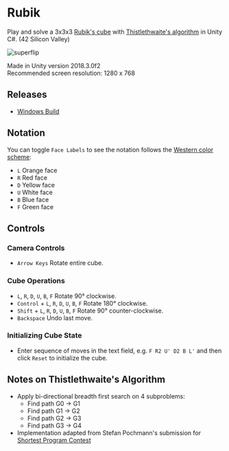 # Rubik
Play and solve a 3x3x3 [Rubik's cube](https://en.wikipedia.org/wiki/Rubik%27s_Cube) with [Thistlethwaite's algorithm](https://en.wikipedia.org/wiki/Morwen_Thistlethwaite#Thistlethwaite's_algorithm) in Unity C#. (42 Silicon Valley)

![superflip](https://github.com/ashih42/Rubik/blob/master/Screenshots/superflip.gif)

Made in Unity version 2018.3.0f2  
Recommended screen resolution: 1280 x 768

## Releases

* [Windows Build](https://github.com/ashih42/Rubik/releases/download/v00/Rubik-Windows-v00.zip)

## Notation

You can toggle `Face Labels` to see the notation follows the [Western color scheme](https://ruwix.com/the-rubiks-cube/japanese-western-color-schemes/):
* `L` Orange face
* `R` Red face
* `D` Yellow face
* `U` White face
* `B` Blue face
* `F` Green face

## Controls

### Camera Controls
* `Arrow Keys` Rotate entire cube.

### Cube Operations
* `L`, `R`, `D`, `U`, `B`, `F` Rotate 90° clockwise.
* `Control` + `L`, `R`, `D`, `U`, `B`, `F` Rotate 180° clockwise.
* `Shift` + `L`, `R`, `D`, `U`, `B`, `F` Rotate 90° counter-clockwise.
* `Backspace` Undo last move.

### Initializing Cube State
* Enter sequence of moves in the text field, e.g. `F R2 U' D2 B L'` and then click `Reset` to initialize the cube.

## Notes on Thistlethwaite's Algorithm

* Apply bi-directional breadth first search on 4 subproblems:
  * Find path G0 -> G1
  * Find path G1 -> G2
  * Find path G2 -> G3
  * Find path G3 -> G4
* Implementation adapted from Stefan Pochmann's submission for [Shortest Program Contest](https://tomas.rokicki.com/cubecontest/)
